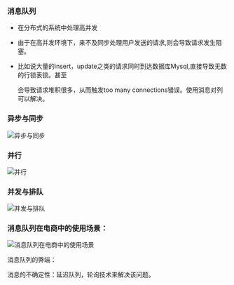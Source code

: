 ### 消息队列

- 在分布式的系统中处理高并发

- 由于在高并发环境下，来不及同步处理用户发送的请求,则会导致请求发生阻塞。

- 比如说大量的insert，update之类的请求同时到达数据库Mysql,直接导致无数的行锁表锁。甚至

  会导致请求堆积很多，从而触发too many connections错误。使用消息对列可以解决。



### 异步与同步

![异步与同步](https://github.com/flymecode/MX-Notes/tree/master/image/f2a0e3500959.png)

### 并行

![并行](https://github.com/flymecode/MX-Notes/tree/master/image/8ba4b3a409b1.png)

### 并发与排队

![并发与排队](https://github.com/flymecode/MX-Notes/tree/master/image/765c05fc9e3d.png)



### 消息队列在电商中的使用场景：

![消息队列在电商中的使用场景](https://github.com/flymecode/MX-Notes/tree/master/image/74cb717203be.png)

消息队列的弊端：

消息的不确定性：延迟队列，轮询技术来解决该问题。
